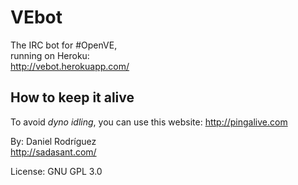 # VEbot

The IRC bot for #OpenVE,  
running on Heroku:  
<http://vebot.herokuapp.com/>

## How to keep it alive

To avoid *dyno idling*, you can use this website: <http://pingalive.com>


By:
	Daniel Rodríguez  
	<http://sadasant.com/>

License:
	GNU GPL 3.0
